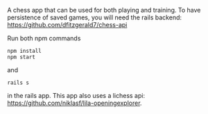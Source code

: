 A chess app that can be used for both playing and training.
To have persistence of saved games, you will need the rails backend:
  https://github.com/dfitzgerald7/chess-api

Run both npm commands
```
npm install
npm start
```
and
```
rails s
```
in the rails app. This app also uses a lichess api:
  https://github.com/niklasf/lila-openingexplorer.
